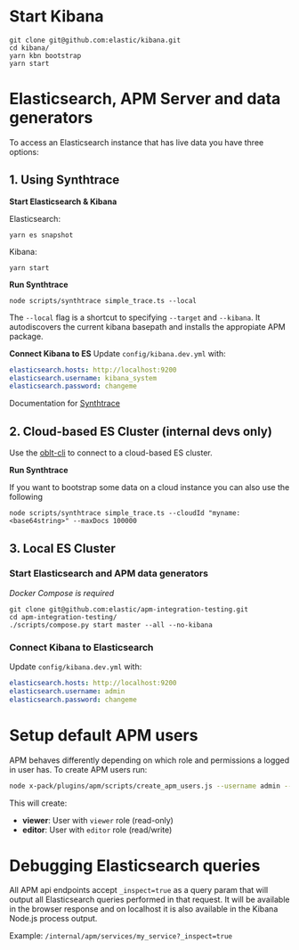 # Start Kibana

```
git clone git@github.com:elastic/kibana.git
cd kibana/
yarn kbn bootstrap
yarn start
```

# Elasticsearch, APM Server and data generators

To access an Elasticsearch instance that has live data you have three options:

## 1. Using Synthtrace

**Start Elasticsearch & Kibana**

Elasticsearch:

```
yarn es snapshot
```

Kibana:

```
yarn start
```

**Run Synthtrace**

```
node scripts/synthtrace simple_trace.ts --local
```

The `--local` flag is a shortcut to specifying `--target` and `--kibana`. It autodiscovers the current kibana basepath and installs the appropiate APM package.

**Connect Kibana to ES**
Update `config/kibana.dev.yml` with:

```yml
elasticsearch.hosts: http://localhost:9200
elasticsearch.username: kibana_system
elasticsearch.password: changeme
```

Documentation for [Synthtrace](https://github.com/elastic/kibana/blob/main/packages/elastic-apm-synthtrace/README.md)

## 2. Cloud-based ES Cluster (internal devs only)

Use the [oblt-cli](https://github.com/elastic/observability-test-environments/blob/master/tools/oblt_cli/README.md) to connect to a cloud-based ES cluster.

**Run Synthtrace**

If you want to bootstrap some data on a cloud instance you can also use the following

```
node scripts/synthtrace simple_trace.ts --cloudId "myname:<base64string>" --maxDocs 100000
```

## 3. Local ES Cluster

### Start Elasticsearch and APM data generators

_Docker Compose is required_

```
git clone git@github.com:elastic/apm-integration-testing.git
cd apm-integration-testing/
./scripts/compose.py start master --all --no-kibana
```

### Connect Kibana to Elasticsearch

Update `config/kibana.dev.yml` with:

```yml
elasticsearch.hosts: http://localhost:9200
elasticsearch.username: admin
elasticsearch.password: changeme
```

# Setup default APM users

APM behaves differently depending on which role and permissions a logged in user has. To create APM users run:

```sh
node x-pack/plugins/apm/scripts/create_apm_users.js --username admin --password changeme --kibana-url http://localhost:5601
```

This will create:

- **viewer**: User with `viewer` role (read-only)
- **editor**: User with `editor` role (read/write)

# Debugging Elasticsearch queries

All APM api endpoints accept `_inspect=true` as a query param that will output all Elasticsearch queries performed in that request. It will be available in the browser response and on localhost it is also available in the Kibana Node.js process output.

Example:
`/internal/apm/services/my_service?_inspect=true`
